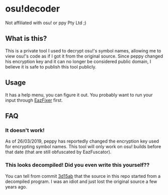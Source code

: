 # osu!decoder
Not affiliated with osu! or ppy Pty Ltd ;)

## What is this?
This is a private tool I used to decrypt osu!'s symbol names, allowing me to view osu!'s code as if I got it from the original source. Since peppy changed his encryption key and it can no longer be considered public domain, I believe it is safe to publish this tool publicly.

## Usage
It has a help menu, you can figure it out. You probably want to run your input through [EazFixer](https://github.com/HoLLy-HaCKeR/EazFixer) first.

## FAQ

### It doesn't work!
As of 26/03/2019, peppy has reportedly changed the encryption key used for encrypting symbol names. This tool will only work on osu! builds before that date (that are still obfuscated by EazFuscator).

### This looks decompiled! Did you even write this yourself??
You can tell from commit [3d15ab](https://github.com/HoLLy-HaCKeR/osu-decoder/commit/3d15ab56f221e7f005b3efe7adee5ea04f2a2db9) that the source in this repo started from a decompiled program. I was an idiot and just lost the original source a few years ago.
